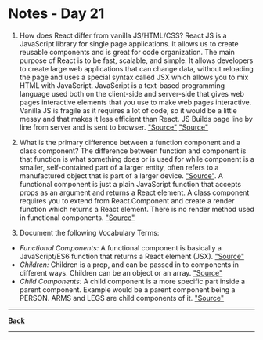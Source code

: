 # Notes - Day 21

1. How does React differ from vanilla JS/HTML/CSS? React JS is a JavaScript library for single page applications. It allows us to create reusable components and is great for code organization. The main purpose of React is to be fast, scalable, and simple. It allows developers to create large web applications that can change data, without reloading the page and uses a special syntax called JSX which allows you to mix HTML with JavaScript. JavaScript is a text-based programming language used both on the client-side and server-side that gives web pages interactive elements that you use to make web pages interactive.  Vanilla JS is fragile as it requires a lot of code, so it would be a little messy and that makes it less efficient than React. JS Builds page line by line from server and is sent to browser. <a href = "https://dev.to/aravsanj/how-react-works-react-vs-plain-javascript-3lm5">"Source"</a> <a href = "https://ygok17.medium.com/what-are-primary-differences-between-vanilla-js-and-react-js-2c4287ef777a">"Source"</a>

2. What is the primary difference between a function component and a class component?  The difference between function and component is that function is what something does or is used for while component is a smaller, self-contained part of a larger entity, often refers to a manufactured object that is part of a larger device. <a href = "https://www.google.com/search?q=what+is+the+primary+difference+between+a+function+component+and+a+class+component&rlz=1C1CHZN_enUS962US962&oq=What+is+the+primary+difference+between+a+function+component+and+a+class+component&aqs=chrome.0.0i512.1404j0j4&sourceid=chrome&ie=UTF-8">"Source"</a>. A functional component is just a plain JavaScript function that accepts props as an argument and returns a React element. A class component requires you to extend from React.Component and create a render function which returns a React element. There is no render method used in functional components. <a href = "https://www.geeksforgeeks.org/differences-between-functional-components-and-class-components-in-react/#:~:text=A%20functional%20component%20is%20just,method%20used%20in%20functional%20components.">"Source"</a>

3. Document the following Vocabulary Terms:

- *Functional Components:* A functional component is basically a JavaScript/ES6 function that returns a React element (JSX). <a href = "https://www.freecodecamp.org/news/react-components-jsx-props-for-beginners/">"Source"</a>
- *Children:* Children is a prop, and can be passed in to components in different ways. Children can be an object or an array. <a href = "https://www.netlify.com/blog/2020/12/17/react-children-the-misunderstood-prop/">"Source"</a>
- *Child Components:* A child component is a more specific part inside a parent component. Example would be a parent component being a PERSON. ARMS and LEGS are child components of it. <a href = "https://stackoverflow.com/questions/44092105/what-is-the-difference-between-child-and-parent-component-in-angular-2">"Source"</a>

---
**<a href = "https://github.com/scottie-l/reading-notes/tree/main/reading-notes-401">Back</a>**

---
